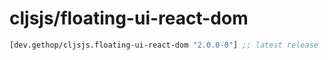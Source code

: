 # cljsjs/floating-ui-react-dom

[](dependency)
```clojure
[dev.gethop/cljsjs.floating-ui-react-dom "2.0.0-0"] ;; latest release
```
[](/dependency)
